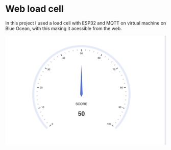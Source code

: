 # Web load cell

In this project I used a load cell with ESP32 and MQTT on virtual machine on Blue Ocean, with this making it acessible from the web.

![](interface.png)



